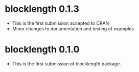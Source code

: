 # blocklength 0.1.3

* This is the first submission accepted to CRAN
* Minor changes to documentation and testing of examples

# blocklength 0.1.0

* This is the first submission of blocklength package.
